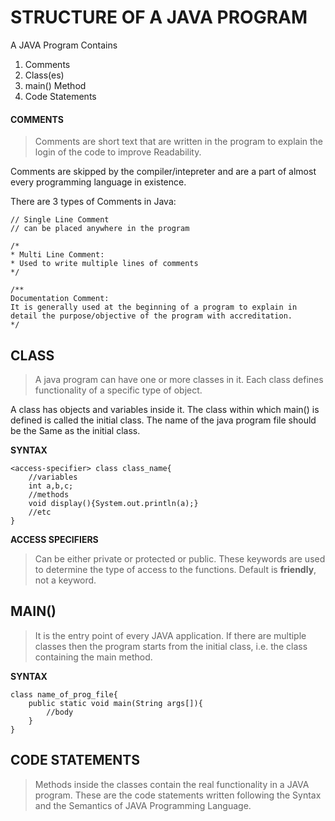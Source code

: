 # STRUCTURE OF A JAVA PROGRAM

A JAVA Program Contains   
1. Comments
2. Class(es)
3. main() Method
4. Code Statements

#### COMMENTS
> Comments are short text that are written in the program to explain the login of the code to improve Readability.

Comments are skipped by the compiler/intepreter and are a part of almost every programming language in existence.
 
There are 3 types of Comments in Java:
```
// Single Line Comment
// can be placed anywhere in the program

/*
* Multi Line Comment:
* Used to write multiple lines of comments
*/

/** 
Documentation Comment:
It is generally used at the beginning of a program to explain in detail the purpose/objective of the program with accreditation.
*/
```


## CLASS
> A java program can have one or more classes in it. Each class defines functionality of a specific type of object.

A class has objects and variables inside it.
The class within which main() is defined is called  the initial class.
The name of the java program file should be the Same as the initial class.

**SYNTAX**  
```
<access-specifier> class class_name{
    //variables
    int a,b,c;
    //methods
    void display(){System.out.println(a);}
    //etc
}

```

**ACCESS SPECIFIERS**
>Can be either private or protected or public. These keywords are used to determine the type of access to the functions. Default is **friendly**, not a keyword.

## MAIN()
> It is the entry point of every JAVA application. If there are multiple classes then the program starts from the initial class, i.e. the class containing the main method.

**SYNTAX**
```
class name_of_prog_file{
    public static void main(String args[]){
        //body
    }
}
```

## CODE STATEMENTS
> Methods inside the classes contain the real functionality in a JAVA program. These are the code statements written following the Syntax and the Semantics of JAVA Programming Language.

